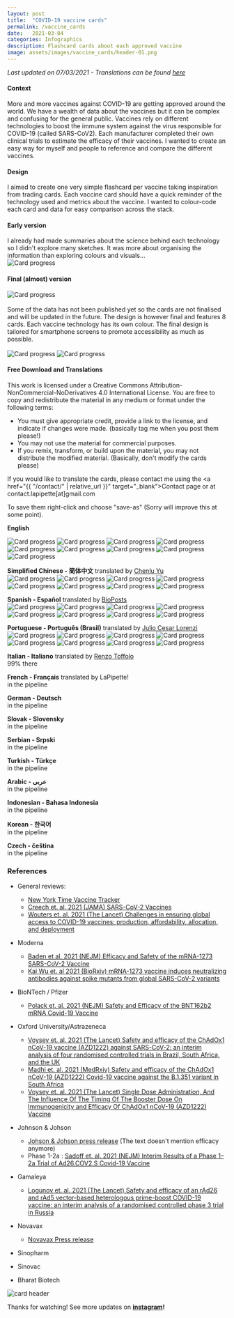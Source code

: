 ```yaml
---
layout: post
title:  "COVID-19 vaccine cards"
permalink: /vaccine_cards
date:   2021-03-04
categories: Infographics
description: Flashcard cards about each approved vaccine
image: assets/images/vaccine_cards/header-01.png
---
```



_Last updated on 07/03/2021 - Translations can be found [here](#free-download-and-translations)_

#### Context
More and more vaccines against COVID-19 are getting approved around the world. We have a wealth of data about the vaccines but it can be complex and confusing for the general public. Vaccines rely on different technologies to boost the immune system against the virus responsible for COVID-19 (called SARS-CoV2). Each manufacturer completed their own clinical trials to estimate the efficacy of their vaccines. I wanted to create an easy way for myself and people to reference and compare the different vaccines.


#### Design
I aimed to create one very simple flashcard per vaccine taking inspiration from trading cards. Each vaccine card should have a quick reminder of the technology used and metrics about the vaccine. I wanted to colour-code each card and data for easy comparison across the stack.


#### Early version
I already had made summaries about the science behind each technology so I didn't explore many sketches. It was more about organising the information than exploring colours and visuals...
<br/>
![Card progress](assets/images/vaccine_cards/progress-01.png)

#### Final (almost) version
![Card progress](assets/images/vaccine_cards/body1-01.png)    
<br/>
Some of the data has not been published yet so the cards are not finalised and will be updated in the future. The design is however final and features 8 cards. Each vaccine technology has its own colour. The final design is tailored for smartphone screens to promote accessibility as much as possible.
<br/>     
![Card progress](assets/images/vaccine_cards/body2-01.png)
![Card progress](assets/images/vaccine_cards/body3-01.png)


#### Free Download and Translations

This work is licensed under a Creative Commons Attribution-NonCommercial-NoDerivatives 4.0 International License. You are free to copy and redistribute the material in any medium or format under the following terms:
- You must give appropriate credit, provide a link to the license, and indicate if changes were made. (basically tag me when you post them please!)
- You may not use the material for commercial purposes.
- If you remix, transform, or build upon the material, you may not distribute the modified material. (Basically, don't modify the cards please)

If you would like to translate the cards, please contact me using the <a href="{{ "/contact/" | relative_url }}" target="_blank">Contact page</a> or at contact.lapipette[at]gmail.com

To save them right-click and choose "save-as" (Sorry will improve this at some point).

**English**<br/>
<!--![Card progress](assets/images/vaccine_cards/en/210308_vaccines_cards-10.png#thumbnail)-->
![Card progress](assets/images/vaccine_cards/en/210308_vaccines_cards-01.png#thumbnail)
![Card progress](assets/images/vaccine_cards/en/210308_vaccines_cards-02.png#thumbnail)
![Card progress](assets/images/vaccine_cards/en/210308_vaccines_cards-03.png#thumbnail)
![Card progress](assets/images/vaccine_cards/en/210308_vaccines_cards-04.png#thumbnail)
![Card progress](assets/images/vaccine_cards/en/210308_vaccines_cards-05.png#thumbnail)
![Card progress](assets/images/vaccine_cards/en/210308_vaccines_cards-06.png#thumbnail)
![Card progress](assets/images/vaccine_cards/en/210308_vaccines_cards-07.png#thumbnail)
![Card progress](assets/images/vaccine_cards/en/210308_vaccines_cards-08.png#thumbnail)
![Card progress](assets/images/vaccine_cards/en/210308_vaccines_cards-09.png#thumbnail)

**Simplified Chinese - 简体中文** translated by [Chenlu Yu](https://www.linkedin.com/in/chenlu-yu/)<br/>
![Card progress](assets/images/vaccine_cards/chinese/210228_vaccines_cards_CH-01.png#thumbnail)
![Card progress](assets/images/vaccine_cards/chinese/210228_vaccines_cards_CH-02.png#thumbnail)
![Card progress](assets/images/vaccine_cards/chinese/210228_vaccines_cards_CH-03.png#thumbnail)
![Card progress](assets/images/vaccine_cards/chinese/210228_vaccines_cards_CH-04.png#thumbnail)
![Card progress](assets/images/vaccine_cards/chinese/210228_vaccines_cards_CH-05.png#thumbnail)
![Card progress](assets/images/vaccine_cards/chinese/210228_vaccines_cards_CH-06.png#thumbnail)
![Card progress](assets/images/vaccine_cards/chinese/210228_vaccines_cards_CH-07.png#thumbnail)
![Card progress](assets/images/vaccine_cards/chinese/210228_vaccines_cards_CH-08.png#thumbnail)  

**Spanish - Español** translated by [BioPosts](https://twitter.com/biopostsciart)<br/>
![Card progress](assets/images/vaccine_cards/spanish/210310_vaccines_cards_ES-01.png#thumbnail)
![Card progress](assets/images/vaccine_cards/spanish/210310_vaccines_cards_ES-02.png#thumbnail)
![Card progress](assets/images/vaccine_cards/spanish/210310_vaccines_cards_ES-03.png#thumbnail)
![Card progress](assets/images/vaccine_cards/spanish/210310_vaccines_cards_ES-04.png#thumbnail)
![Card progress](assets/images/vaccine_cards/spanish/210310_vaccines_cards_ES-05.png#thumbnail)
![Card progress](assets/images/vaccine_cards/spanish/210310_vaccines_cards_ES-06.png#thumbnail)
![Card progress](assets/images/vaccine_cards/spanish/210310_vaccines_cards_ES-07.png#thumbnail)
![Card progress](assets/images/vaccine_cards/spanish/210310_vaccines_cards_ES-08.png#thumbnail)

**Portuguese - Português (Brasil)** translated by [Julio Cesar Lorenzi](https://www.linkedin.com/in/juliolorenzi/)<br/>
![Card progress](assets/images/vaccine_cards/br-pt/210228_vaccines_cards_Pt-01.png#thumbnail)
![Card progress](assets/images/vaccine_cards/br-pt/210228_vaccines_cards_Pt-02.png#thumbnail)
![Card progress](assets/images/vaccine_cards/br-pt/210228_vaccines_cards_Pt-03.png#thumbnail)
![Card progress](assets/images/vaccine_cards/br-pt/210228_vaccines_cards_Pt-04.png#thumbnail)
![Card progress](assets/images/vaccine_cards/br-pt/210228_vaccines_cards_Pt-05.png#thumbnail)
![Card progress](assets/images/vaccine_cards/br-pt/210228_vaccines_cards_Pt-06.png#thumbnail)
![Card progress](assets/images/vaccine_cards/br-pt/210228_vaccines_cards_Pt-07.png#thumbnail)
![Card progress](assets/images/vaccine_cards/br-pt/210228_vaccines_cards_Pt-08.png#thumbnail)

**Italian - Italiano** translated by [Renzo Toffolo](www.farmaciaigea.it)<br/>
99% there<br/>
<!--![Card progress](assets/images/vaccine_cards/italiano/210308_vaccines_cards_IT-01.png#thumbnail)
![Card progress](assets/images/vaccine_cards/italiano/210308_vaccines_cards_IT-02.png#thumbnail)
![Card progress](assets/images/vaccine_cards/italiano/210308_vaccines_cards_IT-03.png#thumbnail)
![Card progress](assets/images/vaccine_cards/italiano/210308_vaccines_cards_IT-04.png#thumbnail)
![Card progress](assets/images/vaccine_cards/italiano/210308_vaccines_cards_IT-05.png#thumbnail)
![Card progress](assets/images/vaccine_cards/italiano/210308_vaccines_cards_IT-06.png#thumbnail)
![Card progress](assets/images/vaccine_cards/italiano/210308_vaccines_cards_IT-07.png#thumbnail)
![Card progress](assets/images/vaccine_cards/italiano/210308_vaccines_cards_IT-08.png#thumbnail)-->

**French - Français** translated by LaPipette!<br/>
in the pipeline<br/>

**German - Deutsch** <br/>
in the pipeline<br/>

**Slovak - Slovensky** <br/>
in the pipeline<br/>

**Serbian - Srpski** <br/>
in the pipeline<br/>

**Turkish - Türkçe** <br/>
in the pipeline<br/>

**Arabic - عربى** <br/>
in the pipeline<br/>

**Indonesian - Bahasa Indonesia**<br/>
in the pipeline<br/>

**Korean - 한국어** <br/>
in the pipeline<br/>

**Czech - čeština** <br/>
in the pipeline



### References
- General reviews:
    - [New York Time Vaccine Tracker](https://www.nytimes.com/interactive/2020/science/coronavirus-vaccine-tracker.html)
    - [Creech et. al. 2021 (JAMA) SARS-CoV-2 Vaccines](https://jamanetwork.com/journals/jama/fullarticle/2777059?guestAccessKey=718a5eb3-b086-476b-9601-56d04a05dc4c&utm_source=silverchair&utm_campaign=jama_network&utm_content=covid_weekly_highlights&utm_medium=email)
    - [Wouters et. al. 2021 (The Lancet) Challenges in ensuring global access to COVID-19 vaccines: production, affordability, allocation, and deployment ](https://www.thelancet.com/journals/lancet/article/PIIS0140-6736(21)00306-8/fulltext)
- Moderna
    - [Baden et al. 2021 (NEJM) Efficacy and Safety of the mRNA-1273 SARS-CoV-2 Vaccine ](https://www.nejm.org/doi/full/10.1056/NEJMoa2035389)
    - [Kai Wu et. al 2021 (BioRxiv) mRNA-1273 vaccine induces neutralizing antibodies against spike mutants from global SARS-CoV-2 variants](https://www.biorxiv.org/content/10.1101/2021.01.25.427948v1)
- BioNTech / Pfizer
    - [Polack et. al. 2021 (NEJM) Safety and Efficacy of the BNT162b2 mRNA Covid-19 Vaccine](https://www.nejm.org/doi/full/10.1056/NEJMoa2034577)
- Oxford University/Astrazeneca
    - [Voysey et. al. 2021 (The Lancet) Safety and efficacy of the ChAdOx1 nCoV-19 vaccine (AZD1222) against SARS-CoV-2: an interim analysis of four randomised controlled trials in Brazil, South Africa, and the UK](https://www.thelancet.com/journals/lancet/article/PIIS0140-6736(20)32661-1/fulltext)
    - [Madhi et. al. 2021 (MedRxiv) Safety and efficacy of the ChAdOx1 nCoV-19 (AZD1222) Covid-19 vaccine against the B.1.351 variant in South Africa](https://www.medrxiv.org/content/10.1101/2021.02.10.21251247v1.full.pdf)
    - [Voysey et. al. 2021 (The Lancet) Single Dose Administration, And The Influence Of The Timing Of The Booster Dose On Immunogenicity and Efficacy Of ChAdOx1 nCoV-19 (AZD1222) Vaccine](https://papers.ssrn.com/sol3/papers.cfm?abstract_id=3777268)
- Johnson & Johson
    - [Johson & Johson press release](https://www.jnj.com/johnson-johnson-covid-19-vaccine-authorized-by-u-s-fda-for-emergency-usefirst-single-shot-vaccine-in-fight-against-global-pandemic) (The text doesn't mention efficacy anymore)
    - Phase 1-2a : [Sadoff et. al. 2021 (NEJM) Interim Results of a Phase 1–2a Trial of Ad26.COV2.S Covid-19 Vaccine](https://www.nejm.org/doi/full/10.1056/NEJMoa2034201)
- Gamaleya
    - [Logunov et. al. 2021 (The Lancet) Safety and efficacy of an rAd26 and rAd5 vector-based heterologous prime-boost COVID-19 vaccine: an interim analysis of a randomised controlled phase 3 trial in Russia](https://www.thelancet.com/action/showPdf?pii=S0140-6736%2821%2900234-8)
- Novavax
    - [Novavax Press release](https://ir.novavax.com/news-releases/news-release-details/novavax-covid-19-vaccine-demonstrates-893-efficacy-uk-phase-3)

- Sinopharm
- Sinovac
- Bharat Biotech

![card header](assets/images/vaccine_cards/header-01.png)

 Thanks for watching! See more updates on **[instagram](https://www.instagram.com/lapipette.labs/)!**
